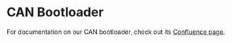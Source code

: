 # CAN Bootloader

For documentation on our CAN bootloader, check out its [Confluence page](https://ubcformulaelectric.atlassian.net/wiki/spaces/UFE/pages/193987366/Software+-+Documentation+-+CAN+Bootloader).